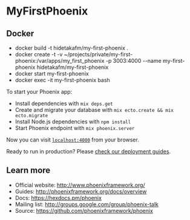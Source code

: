 # MyFirstPhoenix
## Docker
* docker build -t hidetakafm/my-first-phoenix .
* docker create -t -v ~/projects/private/my-first-phoenix:/var/apps/my_first_phoenix -p 3003:4000 --name my-first-phoenix hidetakafm/my-first-phoenix
* docker start my-first-phoenix
* docker exec -it my-first-phoenix bash

To start your Phoenix app:

  * Install dependencies with `mix deps.get`
  * Create and migrate your database with `mix ecto.create && mix ecto.migrate`
  * Install Node.js dependencies with `npm install`
  * Start Phoenix endpoint with `mix phoenix.server`

Now you can visit [`localhost:4000`](http://localhost:4000) from your browser.

Ready to run in production? Please [check our deployment guides](http://www.phoenixframework.org/docs/deployment).

## Learn more

  * Official website: http://www.phoenixframework.org/
  * Guides: http://phoenixframework.org/docs/overview
  * Docs: https://hexdocs.pm/phoenix
  * Mailing list: http://groups.google.com/group/phoenix-talk
  * Source: https://github.com/phoenixframework/phoenix
